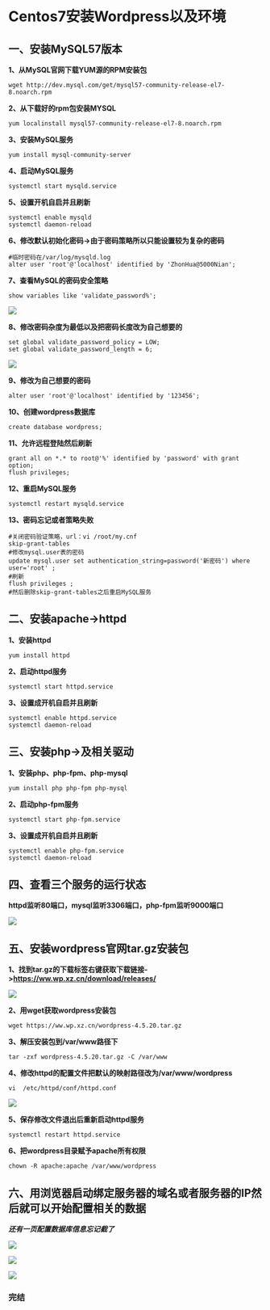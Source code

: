 # Centos7安装Wordpress以及环境

## 一、安装MySQL57版本

**1、从MySQL官网下载YUM源的RPM安装包**

```shell
wget http://dev.mysql.com/get/mysql57-community-release-el7-8.noarch.rpm
```

**2、从下载好的rpm包安装MYSQL**

```shell
yum localinstall mysql57-community-release-el7-8.noarch.rpm
```

**3、安装MySQL服务**

```shell
yum install mysql-community-server
```

**4、启动MySQL服务**

```shell
systemctl start mysqld.service
```

**5、设置开机自启并且刷新**

```shell
systemctl enable mysqld
systemctl daemon-reload
```

**6、修改默认初始化密码->由于密码策略所以只能设置较为复杂的密码**

```shell
#临时密码在/var/log/mysqld.log
alter user 'root'@'localhost' identified by 'ZhonHua@5000Nian';
```



**7、查看MySQL的密码安全策略**

```shell
show variables like 'validate_password%';
```



![](E:\TyporaText\系统\Centos\Centos7安装Wordpress\images\8查看MYSQL密码安全策略.PNG)

**8、修改密码杂度为最低以及把密码长度改为自己想要的**

```shell
set global validate_password_policy = LOW;
set global validate_password_length = 6;
```

![](E:\TyporaText\系统\Centos\Centos7安装Wordpress\images\10查看修改后的密码策略以及修改为自己想要的最终密码.PNG)

**9、修改为自己想要的密码**

```shell
alter user 'root'@'localhost' identified by '123456';
```

**10、创建wordpress数据库**

```shell
create database wordpress;
```



**11、允许远程登陆然后刷新**

```shell
grant all on *.* to root@'%' identified by 'password' with grant option; 
flush privileges;
```

**12、重启MySQL服务**

```shell
systemctl restart mysqld.service
```

**13、密码忘记或者策略失败**

```shell
#关闭密码验证策略，url：vi /root/my.cnf
skip-grant-tables
#修改mysql.user表的密码
update mysql.user set authentication_string=password('新密码') where user='root' ;
#刷新
flush privileges ;
#然后删除skip-grant-tables之后重启MySQL服务
```

## 二、安装apache->httpd

**1、安装httpd**

```shell
yum install httpd
```

**2、启动httpd服务**

```shell
systemctl start httpd.service
```

**3、设置成开机自启并且刷新**

```shell
systemctl enable httpd.service
systemctl daemon-reload
```

## 三、安装php->及相关驱动

**1、安装php、php-fpm、php-mysql**

```shell
yum install php php-fpm php-mysql
```

**2、启动php-fpm服务**

```shell
systemctl start php-fpm.service
```

**3、设置成开机自启并且刷新**

```shell
systemctl enable php-fpm.service
systemctl daemon-reload
```

## 四、查看三个服务的运行状态

**httpd监听80端口，mysql监听3306端口，php-fpm监听9000端口**

![](E:\TyporaText\系统\Centos\Centos7安装Wordpress\images\服务启动端口状态.PNG)

## 五、安装wordpress官网tar.gz安装包

**1、找到tar.gz的下载标签右键获取下载链接->https://ww.wp.xz.cn/download/releases/**

![](E:\TyporaText\系统\Centos\Centos7安装Wordpress\images\wordpress的下载地址.PNG)

**2、用wget获取wordpress安装包**

```shell
wget https://ww.wp.xz.cn/wordpress-4.5.20.tar.gz
```

**3、解压安装包到/var/www路径下**

```shell
tar -zxf wordpress-4.5.20.tar.gz -C /var/www
```

**4、修改httpd的配置文件把默认的映射路径改为/var/www/wordpress**

```shell
vi  /etc/httpd/conf/httpd.conf
```

![](E:\TyporaText\系统\Centos\Centos7安装Wordpress\images\修改httpd配置文件.PNG)

**5、保存修改文件退出后重新启动httpd服务**

```shell
systemctl restart httpd.service
```

**6、把wordpress目录赋予apache所有权限**

```shell
chown -R apache:apache /var/www/wordpress
```



## 六、用浏览器启动绑定服务器的域名或者服务器的IP然后就可以开始配置相关的数据

***还有一页配置数据库信息忘记截了***

![](E:\TyporaText\系统\Centos\Centos7安装Wordpress\images\wordpress配置个人信息.png)

![](E:\TyporaText\系统\Centos\Centos7安装Wordpress\images\wordpress配置个人信息2.png)

![](E:\TyporaText\系统\Centos\Centos7安装Wordpress\images\wordpress配置个人信息3.png)

### 完结

